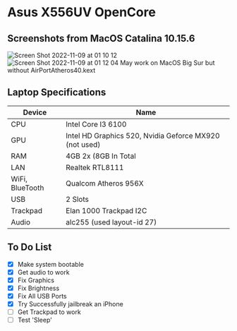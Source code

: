 # Asus X556UV OpenCore
## Screenshots from MacOS Catalina 10.15.6
![Screen Shot 2022-11-09 at 01 10 12](https://user-images.githubusercontent.com/78357560/200655523-36c3f191-75af-451a-b143-8f41165a3c59.png)
![Screen Shot 2022-11-09 at 01 12 04](https://user-images.githubusercontent.com/78357560/200655539-d4fc83b1-ff96-4ff0-87b4-9a14cb496e13.png)
May work on MacOS Big Sur but without AirPortAtheros40.kext
<br>

## Laptop Specifications <br>

| Device  | Name |
| ------------- | ------------- |
| CPU  | Intel Core I3 6100  |
| GPU  | Intel HD Graphics 520, Nvidia Geforce MX920 (not used)  |
| RAM  | 4GB 2x (8GB In Total |
| LAN  | Realtek RTL8111 |
| WiFi, BlueTooth  | Qualcom Atheros 956X |
| USB  | 2 Slots |
| Trackpad  | Elan 1000 Trackpad I2C |
| Audio  | alc255 (used layout-id 27) |


## To Do List
 - [x] Make system bootable <br> 
 - [x] Get audio to work <br>
 - [x] Fix Graphics
 - [x] Fix Brightness
 - [x] Fix All USB Ports
 - [x] Try Successfully jailbreak an iPhone
 - [ ] Get Trackpad to work
 - [ ] Test 'Sleep'
